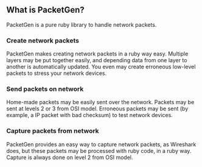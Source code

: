 ## What is PacketGen?

PacketGen is a pure ruby library to handle network packets.

### Create network packets

PacketGen makes creating network packets in a ruby way easy. Multiple layers may
be put together easily, and depending data from one layer to another is
 automatically updated. You even may create erroneous low-level packets to stress
 your  network devices.
 
 ### Send packets on network
 
 Home-made packets may be easily sent over the network. Packets may be
sent at levels 2 or 3 from OSI model. Erroneous packets may be sent (by example,
a IP packet with bad checksum) to test network devices.

### Capture packets from network

PacketGen provides an easy way to capture network packets, as Wireshark does,
but these packets may be processed with ruby code, in a ruby way. Capture is
always done on level 2 from OSI model.
